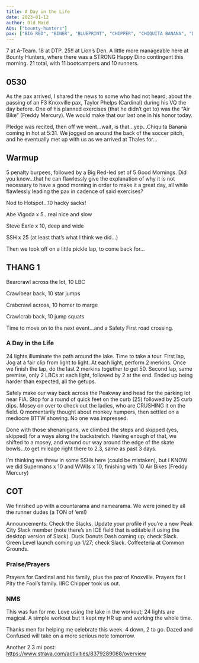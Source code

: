 ```yaml
---
title: A Day in the Life
date: 2023-01-12
author: Old Maid
AOs: ["bounty-hunters"]
pax: ["BIG RED", "BINER", "BLUEPRINT", "CHIPPER", "CHIQUITA BANANA", "DENALI", "EGON", "FREE BIRD", "HAPPY GILMORE", "I PITY THE FOOL", "MA BELL", "NABISCO", "OLD MAID", "ORPHAN", "PBX", "SILVER FOX", "SQUATTER", "TERM PAPER", "THE SUPER", "TINY ARMS", "WONDERBREAD"]
---
```


7 at A-Team. 18 at DTP. 25!! at Lion’s Den. A little more manageable here at Bounty Hunters, where there was a STRONG Happy Dino contingent this morning. 21 total, with 11 bootcampers and 10 runners.

## 0530

As the pax arrived, I shared the news to some who had not heard, about the passing of an F3 Knoxville pax, Taylor Phelps (Cardinal) during his VQ the day before. One of his planned exercises (that he didn’t get to) was the “Air Bike” (Freddy Mercury). We would make that our last one in his honor today.

Pledge was recited, then off we went…wait, is that…yep…Chiquita Banana coming in hot at 5:31. We jogged on around the back of the soccer pitch, and he eventually met up with us as we arrived at Thales for…

## Warmup

5 penalty burpees, followed by a Big Red-led set of 5 Good Mornings. Did you know…that he can flawlessly give the explanation of why it is not necessary to have a good morning in order to make it a great day, all while flawlessly leading the pax in cadence of said exercises?

Nod to Hotspot…10 hacky sacks!

Abe Vigoda x 5…real nice and slow

Steve Earle x 10, deep and wide

SSH x 25 (at least that’s what I think we did…)

Then we took off on a little pickle lap, to come back for…

## THANG 1

Bearcrawl across the lot, 10 LBC

Crawlbear back, 10 star jumps

Crabcrawl across, 10 homer to marge

Crawlcrab back, 10 jump squats

Time to move on to the next event…and a Safety First road crossing.

### A Day in the Life

24 lights illuminate the path around the lake. Time to take a tour. First lap, Jog at a fair clip from light to light. At each light, perform 2 merkins. Once we finish the lap, do the last 2 merkins together to get 50. Second lap, same premise, only 2 LBCs at each light, followed by 2 at the end. Ended up being harder than expected, all the getups.

Safely make our way back across the Peakway and head for the parking lot near FiA. Stop for a round of quick feet on the curb (25) followed by 25 curb dips. Mosey on over to check out the ladies, who are CRUSHING it on the field. Q momentarily thought about monkey humpers, then settled on a mediocre BTTW showing. No one was impressed.

Done with those shenanigans, we climbed the steps and skipped (yes, skipped) for a ways along the backstretch. Having enough of that, we shifted to a mosey, and wound our way around the edge of the skate bowls…to get mileage right there to 2.3, same as past 3 days.

I’m thinking we threw in some SSHs here (could be mistaken), but I KNOW we did Supermans x 10 and WWIIs x 10, finishing with 10 Air Bikes (Freddy Mercury)

## COT

We finished up with a countarama and namearama. We were joined by all the runner dudes (a TON of ’em!)

Announcements: Check the Slacks. Update your profile if you’re a new Peak City Slack member (note there’s an ICE field that is editable if using the desktop version of Slack). Duck Donuts Dash coming up; check Slack. Green Level launch coming up 1/27; check Slack. Coffeeteria at Common Grounds.

### Praise/Prayers

Prayers for Cardinal and his family, plus the pax of Knoxville. Prayers for I Pity the Fool’s family. IIRC Chipper took us out.

### NMS

This was fun for me. Love using the lake in the workout; 24 lights are magical. A simple workout but it kept my HR up and working the whole time.

Thanks men for helping me celebrate this week. 4 down, 2 to go. Dazed and Confused will take on a more serious note tomorrow.

Another 2.3 mi post: https://www.strava.com/activities/8379289088/overview
